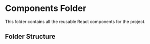 # Components Folder

This folder contains all the reusable React components for the project.

## Folder Structure

